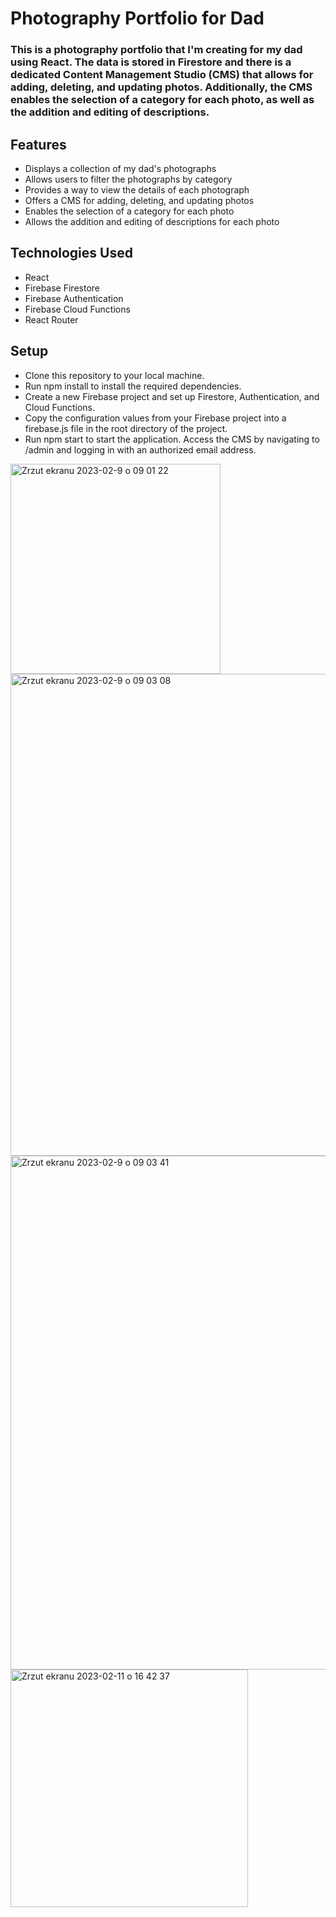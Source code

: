 # Photography Portfolio for Dad
### This is a photography portfolio that I'm creating for my dad using React. The data is stored in Firestore and there is a dedicated Content Management Studio (CMS) that allows for adding, deleting, and updating photos. Additionally, the CMS enables the selection of a category for each photo, as well as the addition and editing of descriptions.

## Features
- Displays a collection of my dad's photographs
- Allows users to filter the photographs by category
- Provides a way to view the details of each photograph
- Offers a CMS for adding, deleting, and updating photos
- Enables the selection of a category for each photo
- Allows the addition and editing of descriptions for each photo

## Technologies Used
- React
- Firebase Firestore
- Firebase Authentication
- Firebase Cloud Functions
- React Router

## Setup
- Clone this repository to your local machine.
- Run npm install to install the required dependencies.
- Create a new Firebase project and set up Firestore, Authentication, and Cloud Functions.
- Copy the configuration values from your Firebase project into a firebase.js file in the root directory of the project.
- Run npm start to start the application. Access the CMS by navigating to /admin and logging in with an authorized email address.

<img width="336" alt="Zrzut ekranu 2023-02-9 o 09 01 22" src="https://user-images.githubusercontent.com/100933608/217754530-291317af-2b6f-4f60-952b-11b63eb0f780.png">
<img width="771" alt="Zrzut ekranu 2023-02-9 o 09 03 08" src="https://user-images.githubusercontent.com/100933608/219154877-9e7d0a6d-507f-4194-bc3d-78b0629a1676.png">
<img width="822" alt="Zrzut ekranu 2023-02-9 o 09 03 41" src="https://user-images.githubusercontent.com/100933608/219154954-4e760bd4-59d0-4511-9dbc-ec6d3ae5fd68.png">

<img width="380" alt="Zrzut ekranu 2023-02-11 o 16 42 37" src="https://user-images.githubusercontent.com/100933608/219155039-8e4a418a-50e7-430c-b628-6da5a2c5c304.png">


